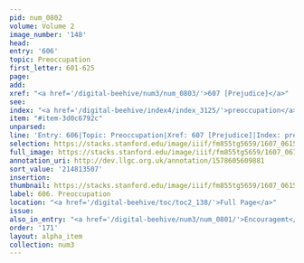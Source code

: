 ```yaml
---
pid: num_0802
volume: Volume 2
image_number: '148'
head:
entry: '606'
topic: Preoccupation
first_letter: 601-625
page:
add:
xref: "<a href='/digital-beehive/num3/num_0803/'>607 [Prejudice]</a>"
see:
index: "<a href='/digital-beehive/index4/index_3125/'>preoccupation</a>"
item: "#item-3d0c6792c"
unparsed:
line: 'Entry: 606|Topic: Preoccupation|Xref: 607 [Prejudice]|Index: preoccupation|#item-3d0c6792c'
selection: https://stacks.stanford.edu/image/iiif/fm855tg5659/1607_0615/877,3507,2851,443/full/0/default.jpg
full_image: https://stacks.stanford.edu/image/iiif/fm855tg5659/1607_0615/full/full/0/default.jpg
annotation_uri: http://dev.llgc.org.uk/annotation/1578605609881
sort_value: '214813507'
insertion:
thumbnail: https://stacks.stanford.edu/image/iiif/fm855tg5659/1607_0615/877,3507,600,180/250,/0/default.jpg
label: 606. Preoccupation
location: "<a href='/digital-beehive/toc/toc2_138/'>Full Page</a>"
issue:
also_in_entry: "<a href='/digital-beehive/num3/num_0801/'>Encouragemt</a>"
order: '171'
layout: alpha_item
collection: num3
---
```

